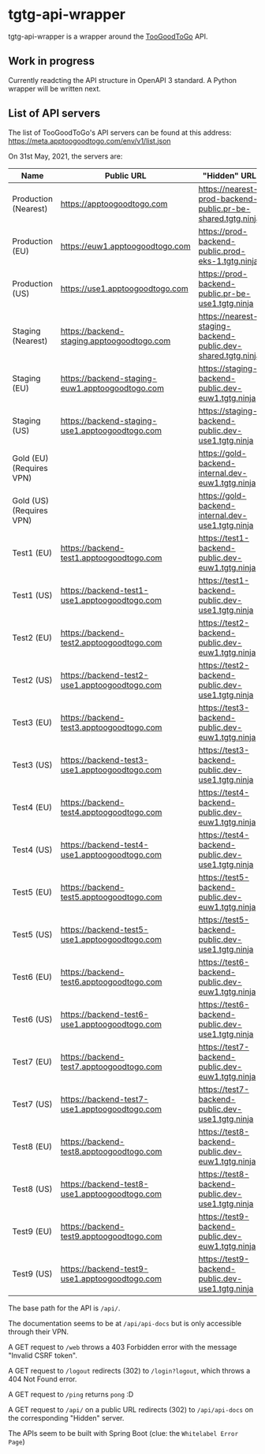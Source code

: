 # tgtg-api-wrapper
tgtg-api-wrapper is a wrapper around the [TooGoodToGo](https://toogoodtogo.com/) API.

## Work in progress
Currently readcting the API structure in OpenAPI 3 standard.
A Python wrapper will be written next.

## List of API servers

The list of TooGoodToGo's API servers can be found at this address: https://meta.apptoogoodtogo.com/env/v1/list.json

On 31st May, 2021, the servers are:

| Name                     	| Public URL                                      	| "Hidden" URL                                                 	|
|--------------------------	|-------------------------------------------------	|--------------------------------------------------------------	|
| Production (Nearest)     	| https://apptoogoodtogo.com                      	| https://nearest-prod-backend-public.pr-be-shared.tgtg.ninja  	|
| Production (EU)          	| https://euw1.apptoogoodtogo.com                 	| https://prod-backend-public.prod-eks-1.tgtg.ninja            	|
| Production (US)          	| https://use1.apptoogoodtogo.com                 	| https://prod-backend-public.pr-be-use1.tgtg.ninja            	|
| Staging (Nearest)        	| https://backend-staging.apptoogoodtogo.com      	| https://nearest-staging-backend-public.dev-shared.tgtg.ninja 	|
| Staging (EU)             	| https://backend-staging-euw1.apptoogoodtogo.com 	| https://staging-backend-public.dev-euw1.tgtg.ninja           	|
| Staging (US)             	| https://backend-staging-use1.apptoogoodtogo.com 	| https://staging-backend-public.dev-use1.tgtg.ninja           	|
| Gold (EU) (Requires VPN) 	|                                                 	| https://gold-backend-internal.dev-euw1.tgtg.ninja            	|
| Gold (US) (Requires VPN) 	|                                                 	| https://gold-backend-internal.dev-use1.tgtg.ninja            	|
| Test1 (EU)               	| https://backend-test1.apptoogoodtogo.com        	| https://test1-backend-public.dev-euw1.tgtg.ninja             	|
| Test1 (US)               	| https://backend-test1-use1.apptoogoodtogo.com   	| https://test1-backend-public.dev-use1.tgtg.ninja             	|
| Test2 (EU)               	| https://backend-test2.apptoogoodtogo.com        	| https://test2-backend-public.dev-euw1.tgtg.ninja             	|
| Test2 (US)               	| https://backend-test2-use1.apptoogoodtogo.com   	| https://test2-backend-public.dev-use1.tgtg.ninja             	|
| Test3 (EU)               	| https://backend-test3.apptoogoodtogo.com        	| https://test3-backend-public.dev-euw1.tgtg.ninja             	|
| Test3 (US)               	| https://backend-test3-use1.apptoogoodtogo.com   	| https://test3-backend-public.dev-use1.tgtg.ninja             	|
| Test4 (EU)               	| https://backend-test4.apptoogoodtogo.com        	| https://test4-backend-public.dev-euw1.tgtg.ninja             	|
| Test4 (US)               	| https://backend-test4-use1.apptoogoodtogo.com   	| https://test4-backend-public.dev-use1.tgtg.ninja             	|
| Test5 (EU)               	| https://backend-test5.apptoogoodtogo.com        	| https://test5-backend-public.dev-euw1.tgtg.ninja             	|
| Test5 (US)               	| https://backend-test5-use1.apptoogoodtogo.com   	| https://test5-backend-public.dev-use1.tgtg.ninja             	|
| Test6 (EU)               	| https://backend-test6.apptoogoodtogo.com        	| https://test6-backend-public.dev-euw1.tgtg.ninja             	|
| Test6 (US)               	| https://backend-test6-use1.apptoogoodtogo.com   	| https://test6-backend-public.dev-use1.tgtg.ninja             	|
| Test7 (EU)               	| https://backend-test7.apptoogoodtogo.com        	| https://test7-backend-public.dev-euw1.tgtg.ninja             	|
| Test7 (US)               	| https://backend-test7-use1.apptoogoodtogo.com   	| https://test7-backend-public.dev-use1.tgtg.ninja             	|
| Test8 (EU)               	| https://backend-test8.apptoogoodtogo.com        	| https://test8-backend-public.dev-euw1.tgtg.ninja             	|
| Test8 (US)               	| https://backend-test8-use1.apptoogoodtogo.com   	| https://test8-backend-public.dev-use1.tgtg.ninja             	|
| Test9 (EU)               	| https://backend-test9.apptoogoodtogo.com        	| https://test9-backend-public.dev-euw1.tgtg.ninja             	|
| Test9 (US)               	| https://backend-test9-use1.apptoogoodtogo.com   	| https://test9-backend-public.dev-use1.tgtg.ninja             	|

The base path for the API is `/api/`.

The documentation seems to be at `/api/api-docs` but is only accessible through their VPN.

A GET request to `/web` throws a 403 Forbidden error with the message "Invalid CSRF token".

A GET request to `/logout` redirects (302) to `/login?logout`, which throws a 404 Not Found error.

A GET request to `/ping` returns `pong` :D

A GET request to `/api/` on a public URL redirects (302) to `/api/api-docs` on the corresponding "Hidden" server.

The APIs seem to be built with Spring Boot (clue: the `Whitelabel Error Page`)
